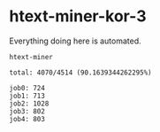 # htext-miner-kor-3

Everything doing here is automated.

```
htext-miner

total: 4070/4514 (90.1639344262295%)

job0: 724
job1: 713
job2: 1028
job3: 802
job4: 803
```